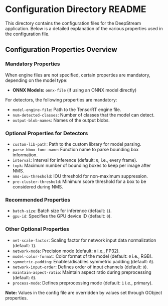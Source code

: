 # Configuration Directory README

This directory contains the configuration files for the DeepStream application. Below is a detailed explanation of the various properties used in the configuration file.

## Configuration Properties Overview

### Mandatory Properties
When engine files are not specified, certain properties are mandatory, depending on the model type:
- **ONNX Models:** `onnx-file` (if using an ONNX model directly)

For detectors, the following properties are mandatory:
- `model-engine-file`: Path to the TensorRT engine file.
- `num-detected-classes`: Number of classes that the model can detect.
- `output-blob-names`: Names of the output blobs.

### Optional Properties for Detectors
- `custom-lib-path`: Path to the custom library for model parsing.
- `parse-bbox-func-name`: Function name to parse bounding box information.
- `interval`: Interval for inference (default: `0`, i.e., every frame).
- `topk`: Maximum number of bounding boxes to keep per image after NMS.
- `nms-iou-threshold`: IOU threshold for non-maximum suppression.
- `pre-cluster-threshold`: Minimum score threshold for a box to be considered during NMS.

### Recommended Properties
- `batch-size`: Batch size for inference (default: `1`).
- `gpu-id`: Specifies the GPU device ID (default: `0`).

### Other Optional Properties
- `net-scale-factor`: Scaling factor for network input data normalization (default: `1`).
- `network-mode`: Precision mode (default: `0` i.e., FP32).
- `model-color-format`: Color format of the model (default: `0` i.e., RGB).
- `symmetric-padding`: Enables/disables symmetric padding (default: `0`).
- `network-input-order`: Defines order of input channels (default: `0`).
- `maintain-aspect-ratio`: Maintain aspect ratio during preprocessing (default: `0`).
- `process-mode`: Defines preprocessing mode (default: `1` i.e., primary).

**Note:** Values in the config file are overridden by values set through GObject properties.

